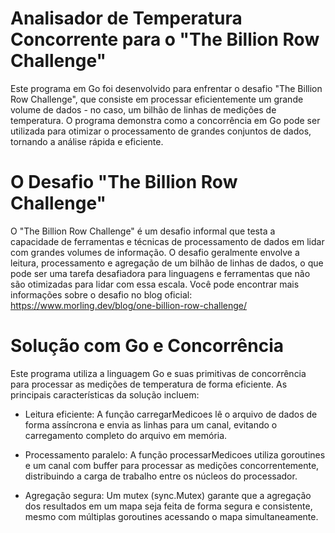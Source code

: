 
# Analisador de Temperatura Concorrente para o "The Billion Row Challenge"

Este programa em Go foi desenvolvido para enfrentar o desafio "The Billion Row Challenge", que consiste em processar eficientemente um grande volume de dados - no caso, um bilhão de linhas de medições de temperatura. O programa demonstra como a concorrência em Go pode ser utilizada para otimizar o processamento de grandes conjuntos de dados, tornando a análise rápida e eficiente.

# O Desafio "The Billion Row Challenge"

O "The Billion Row Challenge" é um desafio informal que testa a capacidade de ferramentas e técnicas de processamento de dados em lidar com grandes volumes de informação. O desafio geralmente envolve a leitura, processamento e agregação de um bilhão de linhas de dados, o que pode ser uma tarefa desafiadora para linguagens e ferramentas que não são otimizadas para lidar com essa escala. Você pode encontrar mais informações sobre o desafio no blog oficial: https://www.morling.dev/blog/one-billion-row-challenge/

# Solução com Go e Concorrência

Este programa utiliza a linguagem Go e suas primitivas de concorrência para processar as medições de temperatura de forma eficiente. As principais características da solução incluem:

* Leitura eficiente: A função carregarMedicoes lê o arquivo de dados de forma assíncrona e envia as linhas para um canal, evitando o carregamento completo do arquivo em memória.

* Processamento paralelo: A função processarMedicoes utiliza goroutines e um canal com buffer para processar as medições concorrentemente, distribuindo a carga de trabalho entre os núcleos do processador.

* Agregação segura: Um mutex (sync.Mutex) garante que a agregação dos resultados em um mapa seja feita de forma segura e consistente, mesmo com múltiplas goroutines acessando o mapa simultaneamente.

